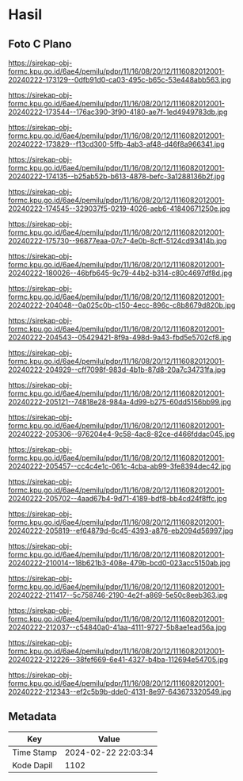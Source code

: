# Hasil

## Foto C Plano

https://sirekap-obj-formc.kpu.go.id/6ae4/pemilu/pdpr/11/16/08/20/12/1116082012001-20240222-173129--0dfb91d0-ca03-495c-b65c-53e448abb563.jpg

https://sirekap-obj-formc.kpu.go.id/6ae4/pemilu/pdpr/11/16/08/20/12/1116082012001-20240222-173544--176ac390-3f90-4180-ae7f-1ed4949783db.jpg

https://sirekap-obj-formc.kpu.go.id/6ae4/pemilu/pdpr/11/16/08/20/12/1116082012001-20240222-173829--f13cd300-5ffb-4ab3-af48-d46f8a966341.jpg

https://sirekap-obj-formc.kpu.go.id/6ae4/pemilu/pdpr/11/16/08/20/12/1116082012001-20240222-174135--b25ab52b-b613-4878-befc-3a1288136b2f.jpg

https://sirekap-obj-formc.kpu.go.id/6ae4/pemilu/pdpr/11/16/08/20/12/1116082012001-20240222-174545--329037f5-0219-4026-aeb6-41840671250e.jpg

https://sirekap-obj-formc.kpu.go.id/6ae4/pemilu/pdpr/11/16/08/20/12/1116082012001-20240222-175730--96877eaa-07c7-4e0b-8cff-5124cd93414b.jpg

https://sirekap-obj-formc.kpu.go.id/6ae4/pemilu/pdpr/11/16/08/20/12/1116082012001-20240222-180026--46bfb645-9c79-44b2-b314-c80c4697df8d.jpg

https://sirekap-obj-formc.kpu.go.id/6ae4/pemilu/pdpr/11/16/08/20/12/1116082012001-20240222-204048--0a025c0b-c150-4ecc-896c-c8b8679d820b.jpg

https://sirekap-obj-formc.kpu.go.id/6ae4/pemilu/pdpr/11/16/08/20/12/1116082012001-20240222-204543--05429421-8f9a-498d-9a43-fbd5e5702cf8.jpg

https://sirekap-obj-formc.kpu.go.id/6ae4/pemilu/pdpr/11/16/08/20/12/1116082012001-20240222-204929--cff7098f-983d-4b1b-87d8-20a7c34731fa.jpg

https://sirekap-obj-formc.kpu.go.id/6ae4/pemilu/pdpr/11/16/08/20/12/1116082012001-20240222-205121--74818e28-984a-4d99-b275-60dd5156bb99.jpg

https://sirekap-obj-formc.kpu.go.id/6ae4/pemilu/pdpr/11/16/08/20/12/1116082012001-20240222-205306--976204e4-9c58-4ac8-82ce-d466fddac045.jpg

https://sirekap-obj-formc.kpu.go.id/6ae4/pemilu/pdpr/11/16/08/20/12/1116082012001-20240222-205457--cc4c4e1c-061c-4cba-ab99-3fe8394dec42.jpg

https://sirekap-obj-formc.kpu.go.id/6ae4/pemilu/pdpr/11/16/08/20/12/1116082012001-20240222-205702--4aad67b4-9d71-4189-bdf8-bb4cd24f8ffc.jpg

https://sirekap-obj-formc.kpu.go.id/6ae4/pemilu/pdpr/11/16/08/20/12/1116082012001-20240222-205819--ef64879d-6c45-4393-a876-eb2094d56997.jpg

https://sirekap-obj-formc.kpu.go.id/6ae4/pemilu/pdpr/11/16/08/20/12/1116082012001-20240222-210014--18b621b3-408e-479b-bcd0-023acc5150ab.jpg

https://sirekap-obj-formc.kpu.go.id/6ae4/pemilu/pdpr/11/16/08/20/12/1116082012001-20240222-211417--5c758746-2190-4e2f-a869-5e50c8eeb363.jpg

https://sirekap-obj-formc.kpu.go.id/6ae4/pemilu/pdpr/11/16/08/20/12/1116082012001-20240222-212037--c54840a0-41aa-4111-9727-5b8ae1ead56a.jpg

https://sirekap-obj-formc.kpu.go.id/6ae4/pemilu/pdpr/11/16/08/20/12/1116082012001-20240222-212226--38fef669-6e41-4327-b4ba-112694e54705.jpg

https://sirekap-obj-formc.kpu.go.id/6ae4/pemilu/pdpr/11/16/08/20/12/1116082012001-20240222-212343--ef2c5b9b-dde0-4131-8e97-643673320549.jpg


## Metadata

| Key        | Value               |
| ---------- | ------------------- |
| Time Stamp | 2024-02-22 22:03:34 |
| Kode Dapil | 1102                |



